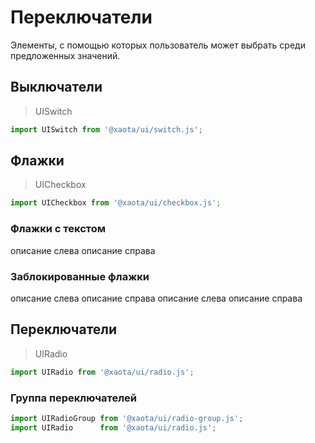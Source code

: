 # Переключатели
Элементы, с помощью которых пользователь может выбрать среди предложенных значений.

## Выключатели
> UISwitch

```javascript
import UISwitch from '@xaota/ui/switch.js';
```

<ui-html>
  <ui-switch></ui-switch>
  <ui-switch checked></ui-switch>
  <ui-switch disabled></ui-switch>
  <ui-switch checked disabled></ui-switch>
</ui-html>

## Флажки
> UICheckbox

```javascript
import UICheckbox from '@xaota/ui/checkbox.js';
```

<ui-html>
  <ui-checkbox></ui-checkbox>
  <ui-checkbox checked></ui-checkbox>
</ui-html>

### Флажки с текстом
<ui-html>
  <ui-checkbox right>описание слева</ui-checkbox>
  <ui-checkbox>описание справа</ui-checkbox>
</ui-html>

### Заблокированные флажки
<ui-html>
  <ui-checkbox disabled></ui-checkbox>
  <ui-checkbox disabled checked></ui-checkbox>
  <ui-checkbox disabled right>описание слева</ui-checkbox>
  <ui-checkbox disabled>описание справа</ui-checkbox>
  <ui-checkbox disabled checked right>описание слева</ui-checkbox>
  <ui-checkbox disabled checked>описание справа</ui-checkbox>
</ui-html>

## Переключатели
> UIRadio

```javascript
import UIRadio from '@xaota/ui/radio.js';
```
<ui-html>
  <ui-radio value="a" checked></ui-radio>
  <ui-radio value="b"></ui-radio>
  <ui-radio value="c" disabled checked></ui-radio>
  <ui-radio value="d" disabled></ui-radio>
</ui-html>

### Группа переключателей
```javascript
import UIRadioGroup from '@xaota/ui/radio-group.js';
import UIRadio      from '@xaota/ui/radio.js';
```

<ui-html>
  <ui-radio-group name="group">
    <ui-radio value="a"></ui-radio>
    <ui-radio value="b" checked></ui-radio>
    <ui-radio value="c"></ui-radio>
    <ui-radio value="d"></ui-radio>
  </ui-radio-group>
</ui-html>
